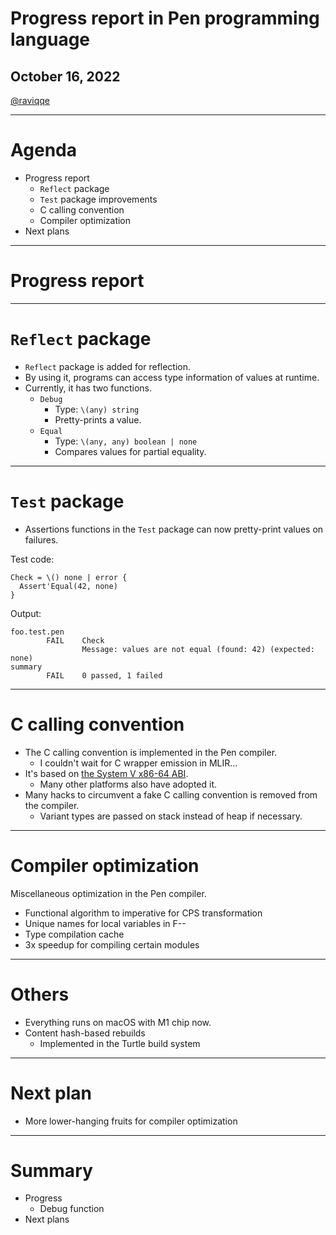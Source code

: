 # Progress report in Pen programming language

## October 16, 2022

[@raviqqe](https://github.com/raviqqe)

---

# Agenda

- Progress report
  - `Reflect` package
  - `Test` package improvements
  - C calling convention
  - Compiler optimization
- Next plans

---

# Progress report

---

# `Reflect` package

- `Reflect` package is added for reflection.
- By using it, programs can access type information of values at runtime.
- Currently, it has two functions.
  - `Debug`
    - Type: `\(any) string`
    - Pretty-prints a value.
  - `Equal`
    - Type: `\(any, any) boolean | none`
    - Compares values for partial equality.

---

# `Test` package

- Assertions functions in the `Test` package can now pretty-print values on failures.

Test code:

```pen
Check = \() none | error {
  Assert'Equal(42, none)
}
```

Output:

```log
foo.test.pen
        FAIL    Check
                Message: values are not equal (found: 42) (expected: none)
summary
        FAIL    0 passed, 1 failed

```

---

# C calling convention

- The C calling convention is implemented in the Pen compiler.
  - I couldn't wait for C wrapper emission in MLIR...
- It's based on [the System V x86-64 ABI](https://uclibc.org/docs/psABI-x86_64.pdf).
  - Many other platforms also have adopted it.
- Many hacks to circumvent a fake C calling convention is removed from the compiler.
  - Variant types are passed on stack instead of heap if necessary.

---

# Compiler optimization

Miscellaneous optimization in the Pen compiler.

- Functional algorithm to imperative for CPS transformation
- Unique names for local variables in F--
- Type compilation cache
- 3x speedup for compiling certain modules

---

# Others

- Everything runs on macOS with M1 chip now.
- Content hash-based rebuilds
  - Implemented in the Turtle build system

---

# Next plan

- More lower-hanging fruits for compiler optimization

---

# Summary

- Progress
  - Debug function
- Next plans
